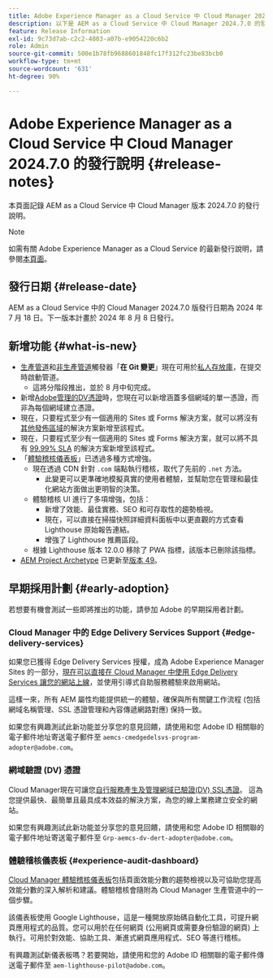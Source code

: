 ```yaml
---
title: Adobe Experience Manager as a Cloud Service 中 Cloud Manager 2024.7.0 的發行說明
description: 以下是 AEM as a Cloud Service 中 Cloud Manager 2024.7.0 的發行說明。
feature: Release Information
exl-id: 9c73d7ab-c2c2-4803-a07b-e9054220c6b2
role: Admin
source-git-commit: 500e1b78fb9688601848fc17f312fc23be83bcb0
workflow-type: tm+mt
source-wordcount: '631'
ht-degree: 90%

---
```



# Adobe Experience Manager as a Cloud Service 中 Cloud Manager 2024.7.0 的發行說明 {#release-notes}

本頁面記錄 AEM as a Cloud Service 中 Cloud Manager 版本 2024.7.0 的發行說明。

>[!NOTE]
>
>如需有關 Adobe Experience Manager as a Cloud Service 的最新發行說明，請參閱[本頁面](/help/release-notes/release-notes-cloud/release-notes-current.md)。

## 發行日期 {#release-date}

AEM as a Cloud Service 中的 Cloud Manager 2024.7.0 版發行日期為 2024 年 7 月 18 日。下一版本計畫於 2024 年 8 月 8 日發行。

## 新增功能 {#what-is-new}

* [生產管道](/help/implementing/cloud-manager/configuring-pipelines/configuring-production-pipelines.md#adding-production-pipeline)和[非生產管道](/help/implementing/cloud-manager/configuring-pipelines/configuring-non-production-pipelines.md#adding-non-production-pipeline)觸發器「**在 Git 變更**」現在可用於[私人存放庫](/help/implementing/cloud-manager/managing-code/private-repositories.md)，在提交時啟動管道。
   * 這將分階段推出，並於 8 月中旬完成。
* 新增[Adobe管理的DV憑證](/help/implementing/cloud-manager/managing-ssl-certifications/add-ssl-certificate.md)時，您現在可以新增涵蓋多個網域的單一憑證，而非為每個網域建立憑證。
* 現在，只要程式至少有一個適用的 Sites 或 Forms 解決方案，就可以將沒有[其他發佈區域](/help/operations/additional-publish-regions.md)的解決方案新增至該程式。
* 現在，只要程式至少有一個適用的 Sites 或 Forms 解決方案，就可以將不具有 [99.99% SLA](/help/implementing/cloud-manager/getting-access-to-aem-in-cloud/creating-production-programs.md#sla) 的解決方案新增至該程式。
* 「[體驗稽核儀表板](/help/implementing/cloud-manager/experience-audit-dashboard.md)」已透過多種方式增強。
   * 現在透過 CDN 針對 `.com` 端點執行稽核，取代了先前的 `.net` 方法。
      * 此變更可以更準確地模擬真實的使用者體驗，並幫助您在管理和最佳化網站方面做出更明智的決策。
   * 體驗稽核 UI 進行了多項增強，包括：
      * 新增了效能、最佳實務、SEO 和可存取性的趨勢檢視。
      * 現在，可以直接在掃描快照詳細資料面板中以更直觀的方式查看 Lighthouse 原始報告連結。
      * 增強了 Lighthouse 推薦區段。
   * 根據 Lighthouse 版本 12.0.0 移除了 PWA 指標，該版本已刪除該指標。
* [AEM Project Archetype](https://experienceleague.adobe.com/docs/experience-manager-core-components/using/developing/archetype/overview.html) 已更新至[版本 49](https://github.com/adobe/aem-project-archetype/tree/aem-project-archetype-49)。

## 早期採用計劃 {#early-adoption}

若想要有機會測試一些即將推出的功能，請參加 Adobe 的早期採用者計劃。

### Cloud Manager 中的 Edge Delivery Services Support {#edge-delivery-services}

如果您已獲得 Edge Delivery Services 授權，成為 Adobe Experience Manager Sites 的一部分，[現在可以直接在 Cloud Manager 中使用 Edge Delivery Services 讓您的網站上線](/help/implementing/cloud-manager/edge-delivery/introduction-to-edge-delivery-services.md)，並使用引導式自助服務體驗來啟用網站。

這樣一來，所有 AEM 屬性均能提供統一的體驗，確保與所有關鍵工作流程 (包括網域名稱管理、SSL 憑證管理和內容傳遞網路對應) 保持一致。

如果您有興趣測試此新功能並分享您的意見回饋，請使用和您 Adobe ID 相關聯的電子郵件地址寄送電子郵件至 `aemcs-cmedgedelsvs-program-adopter@adobe.com`。

### 網域驗證 (DV) 憑證

Cloud Manager現在可讓您[自行服務產生及管理網域已驗證(DV) SSL憑證](/help/implementing/cloud-manager/managing-ssl-certifications/add-ssl-certificate.md)。 這為您提供最快、最簡單且最具成本效益的解決方案，為您的線上業務建立安全的網站。

如果您有興趣測試此新功能並分享您的意見回饋，請使用和您 Adobe ID 相關聯的電子郵件地址寄送電子郵件至 `Grp-aemcs-dv-dert-adopter@adobe.com`。

### 體驗稽核儀表板 {#experience-audit-dashboard}

[Cloud Manager 體驗稽核儀表板](/help/implementing/cloud-manager/experience-audit-dashboard.md)包括頁面效能分數的趨勢檢視以及可協助您提高效能分數的深入解析和建議。體驗稽核會隨附為 Cloud Manager 生產管道中的一個步驟。

該儀表板使用 Google Lighthouse，這是一種開放原始碼自動化工具，可提升網頁應用程式的品質。您可以用於在任何網頁 (公用網頁或需要身份驗證的網頁) 上執行。可用於對效能、協助工具、漸進式網頁應用程式、SEO 等進行稽核。

有興趣測試新儀表板嗎？若要開始，請使用和您的 Adobe ID 相關聯的電子郵件傳送電子郵件至 `aem-lighthouse-pilot@adobe.com`。
